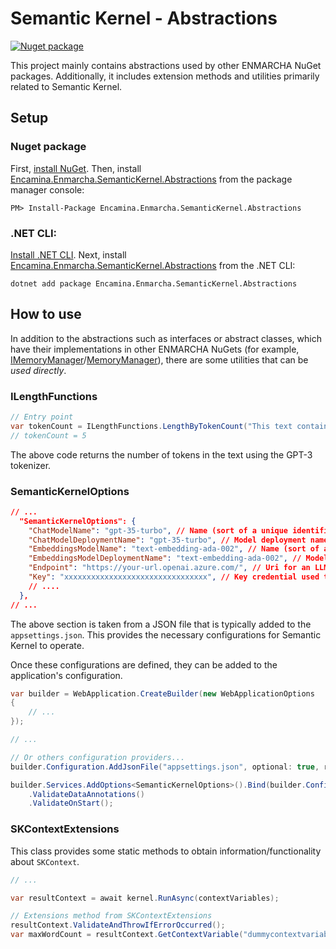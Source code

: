 ﻿# Semantic Kernel - Abstractions

[![Nuget package](https://img.shields.io/nuget/v/Encamina.Enmarcha.SemanticKernel.Abstractions)](https://www.nuget.org/packages/Encamina.Enmarcha.SemanticKernel.Abstractions)

This project mainly contains abstractions used by other ENMARCHA NuGet packages. Additionally, it includes extension methods and utilities primarily related to Semantic Kernel.

## Setup

### Nuget package

First, [install NuGet](http://docs.nuget.org/docs/start-here/installing-nuget). Then, install [Encamina.Enmarcha.SemanticKernel.Abstractions](https://www.nuget.org/packages/Encamina.Enmarcha.SemanticKernel.Abstractions) from the package manager console:

    PM> Install-Package Encamina.Enmarcha.SemanticKernel.Abstractions

### .NET CLI:

[Install .NET CLI](https://learn.microsoft.com/en-us/dotnet/core/tools/). Next, install [Encamina.Enmarcha.SemanticKernel.Abstractions](https://www.nuget.org/packages/Encamina.Enmarcha.SemanticKernel.Abstractions) from the .NET CLI:

    dotnet add package Encamina.Enmarcha.SemanticKernel.Abstractions

## How to use

In addition to the abstractions such as interfaces or abstract classes, which have their implementations in other ENMARCHA NuGets (for example, [IMemoryManager](./IMemoryManager.cs)/[MemoryManager](../Encamina.Enmarcha.SemanticKernel/MemoryManager.cs)), there are some utilities that can be _used directly_.

### ILengthFunctions

```csharp
// Entry point
var tokenCount = ILengthFunctions.LengthByTokenCount("This text contains 5 tokens");
// tokenCount = 5
```

The above code returns the number of tokens in the text using the GPT-3 tokenizer.

### SemanticKernelOptions

```json
// ...
  "SemanticKernelOptions": {
    "ChatModelName": "gpt-35-turbo", // Name (sort of a unique identifier) of the model to use for chat
    "ChatModelDeploymentName": "gpt-35-turbo", // Model deployment name on the LLM (for example OpenAI) to use for chat
    "EmbeddingsModelName": "text-embedding-ada-002", // Name (sort of a unique identifier) of the model to use for embeddings
    "EmbeddingsModelDeploymentName": "text-embedding-ada-002", // Model deployment name on the LLM (for example OpenAI) to use for embeddings
    "Endpoint": "https://your-url.openai.azure.com/", // Uri for an LLM resource (like OpenAI). This should include protocol and hostname.
    "Key": "xxxxxxxxxxxxxxxxxxxxxxxxxxxxxxxx", // Key credential used to authenticate to an LLM resource
    // ....
  },
// ...
```

The above section is taken from a JSON file that is typically added to the `appsettings.json`. This provides the necessary configurations for Semantic Kernel to operate.

Once these configurations are defined, they can be added to the application's configuration.

```csharp
var builder = WebApplication.CreateBuilder(new WebApplicationOptions
{
    // ...
});

// ...

// Or others configuration providers...
builder.Configuration.AddJsonFile("appsettings.json", optional: true, reloadOnChange: true);

builder.Services.AddOptions<SemanticKernelOptions>().Bind(builder.Configuration.GetSection(nameof(SemanticKernelOptions)))
    .ValidateDataAnnotations()
    .ValidateOnStart();
```

### SKContextExtensions

This class provides some static methods to obtain information/functionality about `SKContext`.
```csharp
// ...

var resultContext = await kernel.RunAsync(contextVariables);

// Extensions method from SKContextExtensions
resultContext.ValidateAndThrowIfErrorOccurred();
var maxWordCount = resultContext.GetContextVariable("dummycontextvariable");
```